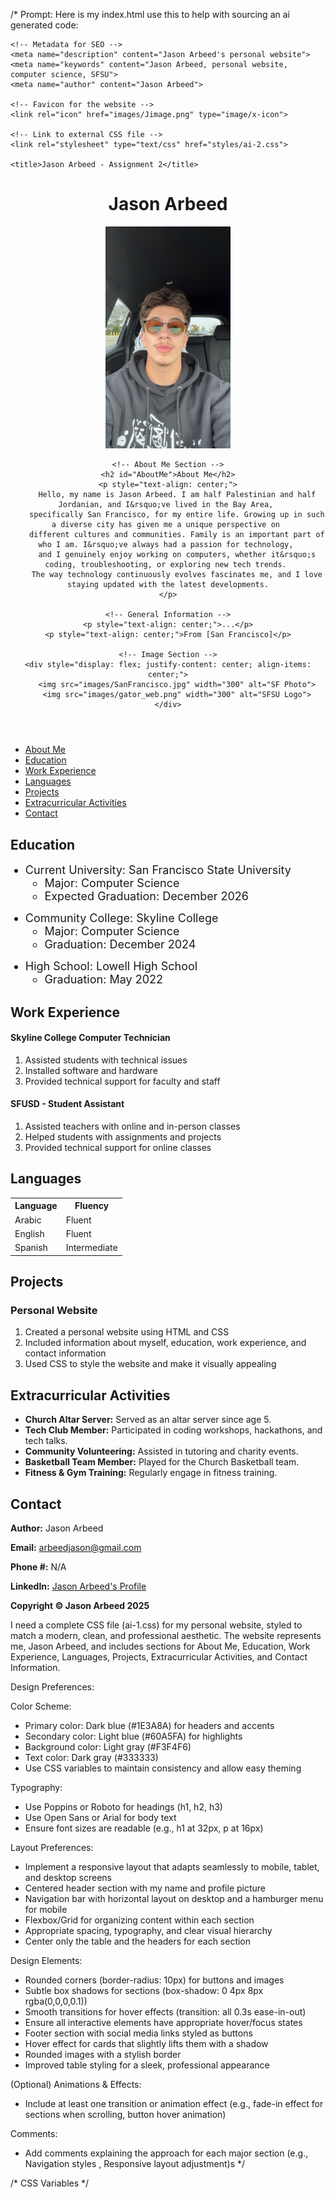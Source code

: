 /*
Prompt:
Here is my index.html use this to help with sourcing an ai generated code:
<!DOCTYPE html>
<html lang="en">
<head>
    <meta charset="UTF-8">
    <meta name="viewport" content="width=device-width, initial-scale=1">
    
    <!-- Metadata for SEO -->
    <meta name="description" content="Jason Arbeed's personal website">
    <meta name="keywords" content="Jason Arbeed, personal website, computer science, SFSU">
    <meta name="author" content="Jason Arbeed">

    <!-- Favicon for the website -->
    <link rel="icon" href="images/Jimage.png" type="image/x-icon">

    <!-- Link to external CSS file -->
    <link rel="stylesheet" type="text/css" href="styles/ai-2.css">

    <title>Jason Arbeed - Assignment 2</title>
</head>
<body>

<header>
    <h1>Jason Arbeed</h1>
    <!-- Profile picture -->
    <img src="images/IMG_6029.jpeg" width="200" alt="Jason Arbeed profile picture">

    <!-- About Me Section -->
    <h2 id="AboutMe">About Me</h2>
    <p style="text-align: center;">
        Hello, my name is Jason Arbeed. I am half Palestinian and half Jordanian, and I&rsquo;ve lived in the Bay Area, 
        specifically San Francisco, for my entire life. Growing up in such a diverse city has given me a unique perspective on 
        different cultures and communities. Family is an important part of who I am. I&rsquo;ve always had a passion for technology, 
        and I genuinely enjoy working on computers, whether it&rsquo;s coding, troubleshooting, or exploring new tech trends. 
        The way technology continuously evolves fascinates me, and I love staying updated with the latest developments.
    </p>

    <!-- General Information -->
    <p style="text-align: center;">...</p>
    <p style="text-align: center;">From [San Francisco]</p>

    <!-- Image Section -->
    <div style="display: flex; justify-content: center; align-items: center;">
        <img src="images/SanFrancisco.jpg" width="300" alt="SF Photo">
        <img src="images/gator_web.png" width="300" alt="SFSU Logo">
    </div>
</header>

<!-- Navigation Bar -->
<nav>
    <ul>
        <!-- Navigation links for each section -->
        <li><a href="#AboutMe">About Me</a></li>
        <li><a href="#Education">Education</a></li>
        <li><a href="#WorkExperience">Work Experience</a></li>
        <li><a href="#Languages">Languages</a></li>
        <li><a href="#Projects">Projects</a></li>
        <li><a href="#Extracurricular">Extracurricular Activities</a></li>
        <li><a href="#Contact">Contact</a></li>
    </ul>
</nav>

<main>
    <!-- Education Section -->
    <section>
        <h2 id="Education">Education</h2>
        <ul>
            <li style="font-size: 18px;">Current University: San Francisco State University
            <ul>
                <li style="font-size: 18px;">Major: Computer Science</li>
                <li style="font-size: 18px;">Expected Graduation: December 2026</li>
            </ul>
        </li>
        </ul>
        <ul>
            <li style="font-size: 18px;">Community College: Skyline College
            <ul>    
                <li style="font-size: 18px;">Major: Computer Science</li>
                <li style="font-size: 18px;">Graduation: December 2024</li>
            </ul>
        </li>
        </ul>
        <ul>
            <li style="font-size: 18px;">High School: Lowell High School
            <ul>
                <li style="font-size: 18px;">Graduation: May 2022</li>
            </ul>
        </li>
        </ul>
    </section>
<section>
    <!-- Work Experience Section -->
    <h2 id="WorkExperience">Work Experience</h2>
    <h4>Skyline College Computer Technician</h4>
    <ol>
        <li>Assisted students with technical issues</li>
        <li>Installed software and hardware</li>
        <li>Provided technical support for faculty and staff</li>
    </ol>
    <h4>SFUSD - Student Assistant</h4>
    <ol>
        <li>Assisted teachers with online and in-person classes</li>
        <li>Helped students with assignments and projects</li>
        <li>Provided technical support for online classes</li>
    </ol>
</section>
<section>
    <!-- Languages Section -->
    <h2 id="Languages">Languages</h2>
    <table>
        <tr>
            <th>Language</th>
            <th>Fluency</th>
        </tr>
        <tr>
            <td>Arabic</td>
            <td>Fluent</td>
        </tr>
        <tr>
            <td>English</td>
            <td>Fluent</td>
        </tr>
        <tr>
            <td>Spanish</td>
            <td>Intermediate</td>
        </tr>
    </table>
</section>
<section>
    <!-- Projects Section -->
    <h2 id="Projects">Projects</h2>
    <article>
        <h3>Personal Website</h3>
        <ol>
            <li>Created a personal website using HTML and CSS</li>
            <li>Included information about myself, education, work experience, and contact information</li>
            <li>Used CSS to style the website and make it visually appealing</li>
        </ol>
    </article>
</section>
<section>
    <!-- Extracurricular Activities -->
    <h2 id="Extracurricular">Extracurricular Activities</h2>
        <ul>
            <li><strong>Church Altar Server:</strong> Served as an altar server since age 5.</li>
            <li><strong>Tech Club Member:</strong> Participated in coding workshops, hackathons, and tech talks.</li>
            <li><strong>Community Volunteering:</strong> Assisted in tutoring and charity events.</li>
            <li><strong>Basketball Team Member:</strong> Played for the Church Basketball team.</li>
            <li><strong>Fitness & Gym Training:</strong> Regularly engage in fitness training.</li>
        </ul>
    </section>
</main>

<!-- Footer Section -->
<footer>
    <h2 id="Contact">Contact</h2>
    <p><strong>Author:</strong> Jason Arbeed</p>
    <p><strong>Email:</strong> <a href="mailto:arbeedjason@gmail.com">arbeedjason@gmail.com</a></p>
    <p><strong>Phone &#35;:</strong> N/A</p>
    <p><strong>LinkedIn:</strong> <a href="https://www.linkedin.com/in/jason-arbeed/" target="_blank">Jason Arbeed's Profile</a></p>
    <p><strong>Copyright &copy; Jason Arbeed 2025</strong></p>
</footer>

</body>
</html>

I need a complete CSS file (ai-1.css) for my personal website, styled to match a modern, clean, and professional aesthetic. The website represents me, Jason Arbeed, and includes sections for About Me, Education, Work Experience, Languages, Projects, Extracurricular Activities, and Contact Information.

Design Preferences:

Color Scheme:
- Primary color: Dark blue (#1E3A8A) for headers and accents
- Secondary color: Light blue (#60A5FA) for highlights
- Background color: Light gray (#F3F4F6)
- Text color: Dark gray (#333333)
- Use CSS variables to maintain consistency and allow easy theming

Typography:
- Use Poppins or Roboto for headings (h1, h2, h3)
- Use Open Sans or Arial for body text
- Ensure font sizes are readable (e.g., h1 at 32px, p at 16px)

Layout Preferences:
- Implement a responsive layout that adapts seamlessly to mobile, tablet, and desktop screens
- Centered header section with my name and profile picture
- Navigation bar with horizontal layout on desktop and a hamburger menu for mobile
- Flexbox/Grid for organizing content within each section
- Appropriate spacing, typography, and clear visual hierarchy
- Center only the table and the headers for each section

Design Elements:
- Rounded corners (border-radius: 10px) for buttons and images
- Subtle box shadows for sections (box-shadow: 0 4px 8px rgba(0,0,0,0.1))
- Smooth transitions for hover effects (transition: all 0.3s ease-in-out)
- Ensure all interactive elements have appropriate hover/focus states
- Footer section with social media links styled as buttons
- Hover effect for cards that slightly lifts them with a shadow
- Rounded images with a stylish border
- Improved table styling for a sleek, professional appearance

(Optional) Animations & Effects:
- Include at least one transition or animation effect (e.g., fade-in effect for sections when scrolling, button hover animation)

Comments:
- Add comments explaining the approach for each major section (e.g.,  Navigation styles , Responsive layout adjustment)s */

/* CSS Variables */